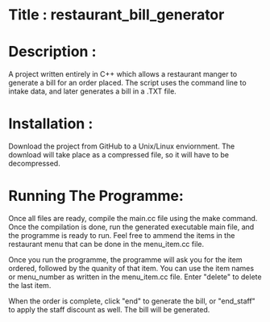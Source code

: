 # Title : restaurant_bill_generator

# Description : 

A project written entirely in C++ which allows a restaurant manger to generate a bill for an order placed. The script uses the command line to intake data, and later generates a bill in a .TXT file.

# Installation : 

Download the project from GitHub to a Unix/Linux enviornment. The download will take place as a compressed file, so it will have to be decompressed. 

# Running The Programme:
Once all files are ready, compile the main.cc file using the make command. Once the compilation is done, run the generated executable main file, and the programme is ready to run. Feel free to ammend the items in the restaurant menu that can be done in the menu_item.cc file.  

Once you run the programme, the programme will ask you for the item ordered, followed by the quanity of that item. You can use the item names or menu_number as written in the menu_item.cc file. Enter "delete" to delete the last item. 

When the order is complete, click "end" to generate the bill, or "end_staff" to apply the staff discount as well. The bill will be generated.

